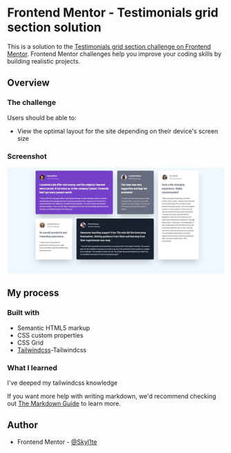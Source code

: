 # Frontend Mentor - Testimonials grid section solution

This is a solution to the [Testimonials grid section challenge on Frontend Mentor](https://www.frontendmentor.io/challenges/testimonials-grid-section-Nnw6J7Un7). Frontend Mentor challenges help you improve your coding skills by building realistic projects. 
## Overview

### The challenge

Users should be able to:

- View the optimal layout for the site depending on their device's screen size

### Screenshot

![](./screenshot.jpg)

## My process

### Built with

- Semantic HTML5 markup
- CSS custom properties
- CSS Grid
- [Tailwindcss](https://v3.tailwindcss.com/docs/)-Tailwindcss

### What I learned
I've deeped my tailwindcss knowledge


If you want more help with writing markdown, we'd recommend checking out [The Markdown Guide](https://www.markdownguide.org/) to learn more.

## Author
- Frontend Mentor - [@Skyl1te](https://www.frontendmentor.io/profile/Skyl1te)

